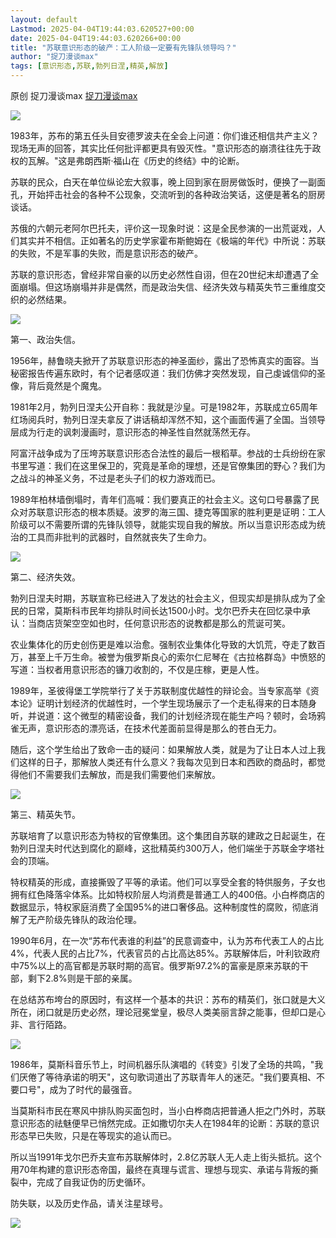 ```yaml
---
layout: default
Lastmod: 2025-04-04T19:44:03.620527+00:00
date: 2025-04-04T19:44:03.620266+00:00
title: "苏联意识形态的破产：工人阶级一定要有先锋队领导吗？"
author: "捉刀漫谈max"
tags: [意识形态,苏联,勃列日涅,精英,解放]
---
```


原创 捉刀漫谈max [捉刀漫谈max](javascript:void(0);)

![](https://images.weserv.nl/?url=https%3A//mmbiz.qpic.cn/mmbiz_jpg/HicX6CG3OF7wX067UibCMTU7MoTgaZfAw7LelF44L3gLpzcrA1GNr9T91pL3CDWpZJTtmb9pLCW9PqGyBs3DC02g/640%3Fwx_fmt%3Djpeg)

1983年，苏布的第五任头目安德罗波夫在全会上问道：你们谁还相信共产主义？现场无声的回答，其实比任何批评都更具有毁灭性。"意识形态的崩溃往往先于政权的瓦解。"这是弗朗西斯·福山在《历史的终结》中的论断。

苏联的民众，白天在单位纵论宏大叙事，晚上回到家在厨房做饭时，便换了一副面孔，开始抨击社会的各种不公现象，交流听到的各种政治笑话，这便是著名的厨房谈话。

苏俄的六朝元老阿尔巴托夫，评价这一现象时说：这是全民参演的一出荒诞戏，人们其实并不相信。正如著名的历史学家霍布斯鲍姆在《极端的年代》中所说：苏联的失败，不是军事的失败，而是意识形态的破产。

苏联的意识形态，曾经非常自豪的以历史必然性自诩，但在20世纪末却遭遇了全面崩塌。但这场崩塌并非是偶然，而是政治失信、经济失效与精英失节三重维度交织的必然结果。

![](https://images.weserv.nl/?url=https%3A//mmbiz.qpic.cn/sz_mmbiz_jpg/k82K78vyqibfZwcqiaB9VnygaBjFibHV0ibgd7W4jNwWj3rCbRveaic5BezdLhohxwykQ0OG8oVibfzUYwA4MEAIZTCw/640%3Fwx_fmt%3Djpeg)

第一、政治失信。

1956年，赫鲁晓夫掀开了苏联意识形态的神圣面纱，露出了恐怖真实的面容。当秘密报告传遍东欧时，有个记者感叹道：我们仿佛才突然发现，自己虔诚信仰的圣像，背后竟然是个魔鬼。

1981年2月，勃列日涅夫公开自称：我就是沙皇。可是1982年，苏联成立65周年红场阅兵时，勃列日涅夫拿反了讲话稿却浑然不知，这个画面传遍了全国。当领导层成为行走的讽刺漫画时，意识形态的神圣性自然就荡然无存。

阿富汗战争成为了压垮苏联意识形态合法性的最后一根稻草。参战的士兵纷纷在家书里写道：我们在这里保卫的，究竟是革命的理想，还是官僚集团的野心？我们为之战斗的神圣义务，不过是老头子们的权力游戏而已。

1989年柏林墙倒塌时，青年们高喊：我们要真正的社会主义。这句口号暴露了民众对苏联意识形态的根本质疑。波罗的海三国、捷克等国家的胜利更是证明：工人阶级可以不需要所谓的先锋队领导，就能实现自我的解放。所以当意识形态成为统治的工具而非批判的武器时，自然就丧失了生命力。

![](https://images.weserv.nl/?url=https%3A//mmbiz.qpic.cn/sz_mmbiz_jpg/k82K78vyqibfZwcqiaB9VnygaBjFibHV0ibgQJGpRs76aH7C2gPOGVB3m1gBSsJOYcpSb4NhsDhzGxt8Yk02oCsXjQ/640%3Fwx_fmt%3Djpeg)

第二、经济失效。

勃列日涅夫时期，苏联宣称已经进入了发达的社会主义，但现实却是排队成为了全民的日常，莫斯科市民年均排队时间长达1500小时。戈尔巴乔夫在回忆录中承认：当商店货架空空如也时，任何意识形态的说教都是那么的荒诞可笑。

农业集体化的历史创伤更是难以治愈。强制农业集体化导致的大饥荒，夺走了数百万，甚至上千万生命。被誉为俄罗斯良心的索尔仁尼琴在《古拉格群岛》中愤怒的写道：当权者用意识形态的镰刀收割的，不仅是庄稼，更是人性。

1989年，圣彼得堡工学院举行了关于苏联制度优越性的辩论会。当专家高举《资本论》证明计划经济的优越性时，一个学生现场展示了一个走私得来的日本随身听，并说道：这个微型的精密设备，我们的计划经济现在能生产吗？顿时，会场鸦雀无声，意识形态的漂亮话，在技术代差面前显得是那么的苍白无力。

随后，这个学生给出了致命一击的疑问：如果解放人类，就是为了让日本人过上我们这样的日子，那解放人类还有什么意义？我每次见到日本和西欧的商品时，都觉得他们不需要我们去解放，而是我们需要他们来解放。

![](https://images.weserv.nl/?url=https%3A//mmbiz.qpic.cn/sz_mmbiz_jpg/k82K78vyqibfZwcqiaB9VnygaBjFibHV0ibgqB1YpO4W4x8ib1G6guHKEl96JXx8iaP0g6hhNgsGkvibO7pmOePqzdT0Q/640%3Fwx_fmt%3Djpeg)

第三、精英失节。

苏联培育了以意识形态为特权的官僚集团。这个集团自苏联的建政之日起诞生，在勃列日涅夫时代达到腐化的巅峰，这批精英约300万人，他们端坐于苏联金字塔社会的顶端。

特权精英的形成，直接撕毁了平等的承诺。他们可以享受全套的特供服务，子女也拥有红色降落伞体系。比如特权阶层人均消费是普通工人的400倍。小白桦商店的数据显示，特权家庭消费了全国95%的进口奢侈品。这种制度性的腐败，彻底消解了无产阶级先锋队的政治伦理。

1990年6月，在一次“苏布代表谁的利益”的民意调查中，认为苏布代表工人的占比4%，代表人民的占比7%，代表官员的占比高达85%。苏联解体后，叶利钦政府中75%以上的高官都是苏联时期的高官。俄罗斯97.2%的富豪是原来苏联的干部，剩下2.8%则是干部的亲属。

在总结苏布垮台的原因时，有这样一个基本的共识：苏布的精英们，张口就是大义所在，闭口就是历史必然，理论冠冕堂皇，极尽人类美丽言辞之能事，但却口是心非、言行陌路。

![](https://images.weserv.nl/?url=https%3A//mmbiz.qpic.cn/mmbiz_png/MtcakyOrMM6kW6qibMonbyib6RtUNIWk6zeDaCMrScqklbOiaaQF2M7kt4nYGbEO0bJ1YyIz7d35ZgQ3uU2TialCxQ/640%3Fwx_fmt%3Dpng)

1986年，莫斯科音乐节上，时间机器乐队演唱的《转变》引发了全场的共鸣，"我们厌倦了等待承诺的明天"，这句歌词道出了苏联青年人的迷茫。"我们要真相、不要口号"，成为了时代的最强音。

当莫斯科市民在寒风中排队购买面包时，当小白桦商店把普通人拒之门外时，苏联意识形态的祛魅便早已悄然完成。正如撒切尔夫人在1984年的论断：苏联的意识形态早已失败，只是在等现实的追认而已。

所以当1991年戈尔巴乔夫宣布苏联解体时，2.8亿苏联人无人走上街头抵抗。这个用70年构建的意识形态帝国，最终在真理与谎言、理想与现实、承诺与背叛的撕裂中，完成了自我证伪的历史循环。

防失联，以及历史作品，请关注星球号。

  

  

![](https://images.weserv.nl/?url=https%3A//mmbiz.qpic.cn/sz_mmbiz_jpg/k82K78vyqibfZwcqiaB9VnygaBjFibHV0ibguL0hJnlL1Syc3LtcP1riawX5PfH00aTUOUuVJPzYicphTGs6IecnW1YA/640%3Fwx_fmt%3Djpeg)

